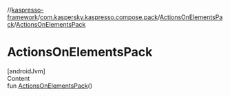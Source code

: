 //[kaspresso-framework](../../index.md)/[com.kaspersky.kaspresso.compose.pack](../index.md)/[ActionsOnElementsPack](index.md)/[ActionsOnElementsPack](-actions-on-elements-pack.md)



# ActionsOnElementsPack  
[androidJvm]  
Content  
fun [ActionsOnElementsPack](-actions-on-elements-pack.md)()  



